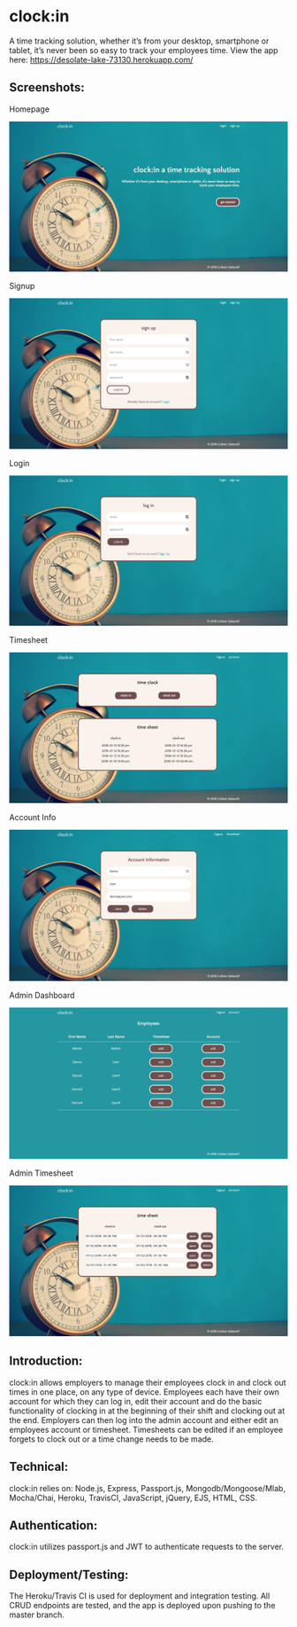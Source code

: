 # clock:in

A time tracking solution, whether it’s from your desktop, smartphone or tablet, it’s never been so easy to track your employees time. View the app here: https://desolate-lake-73130.herokuapp.com/

## Screenshots:

Homepage

![homepage](https://raw.githubusercontent.com/colleensaltarelli/time-tracking-app/master/images/homepage.png "homepage")

Signup

![homepage](https://raw.githubusercontent.com/colleensaltarelli/time-tracking-app/master/images/signup.png "Signup")

Login

![homepage](https://raw.githubusercontent.com/colleensaltarelli/time-tracking-app/master/images/login.png "login")

Timesheet

![homepage](https://raw.githubusercontent.com/colleensaltarelli/time-tracking-app/master/images/timeclock.png "timesheet")

Account Info

![account](https://raw.githubusercontent.com/colleensaltarelli/time-tracking-app/master/images/accountinfo.png "account")

Admin Dashboard

![Admin](https://raw.githubusercontent.com/colleensaltarelli/time-tracking-app/master/images/admin.png "Admin")

Admin Timesheet

![admin timesheet](https://raw.githubusercontent.com/colleensaltarelli/time-tracking-app/master/images/admintimesheet.png "admin timesheet")



## Introduction:

clock:in allows employers to manage their employees clock in and clock out times in one place, on any type of device. Employees each have their own account for which they can log in, edit their account and do the basic functionality of clocking in at the beginning of their shift and clocking out at the end.  Employers can then log into the admin account and either edit an employees account or timesheet.  Timesheets can be edited if an employee forgets to clock out or a time change needs to be made.

## Technical: 

clock:in relies on:
Node.js, 
Express, 
Passport.js, 
Mongodb/Mongoose/Mlab, 
Mocha/Chai,
Heroku,
TravisCI,
JavaScript, 
jQuery, 
EJS,
HTML, 
CSS. 

## Authentication:
clock:in utilizes passport.js and JWT to authenticate requests to the server.

## Deployment/Testing:
The Heroku/Travis CI is used for deployment and integration testing. All CRUD endpoints are tested, and the app is deployed upon pushing to the master branch.